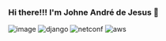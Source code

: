 ### Hi there!!! I'm Johne André de Jesus 👋

<!--
**johneandredejesus/johneandredejesus** is a ✨ _special_ ✨ repository because its `README.md` (this file) appears on your GitHub profile.

Here are some ideas to get you started:

- 🔭 I’m currently working on ...
- 🌱 I’m currently learning ...
- 👯 I’m looking to collaborate on ...
- 🤔 I’m looking for help with ...
- 💬 Ask me about ...
- 📫 How to reach me: ...
- 😄 Pronouns: ...
- ⚡ Fun fact: ...
-->

![image](https://camo.githubusercontent.com/edbf0a154fb266da96cd1b5379eec350cff7ef072ba42ee003c713c321cb0ba8/68747470733a2f2f7777772e707974686f6e2e6f72672f7374617469632f696d672f707974686f6e2d6c6f676f2e706e67)
![django](https://user-images.githubusercontent.com/53568510/122808007-a7ff6680-d2a2-11eb-9188-338fad480433.png)
![netconf](https://user-images.githubusercontent.com/53568510/122809769-ea29a780-d2a4-11eb-9645-7cd42e33ef75.jpeg)
![aws](https://user-images.githubusercontent.com/53568510/122808188-ebf26b80-d2a2-11eb-8951-9b4608711d80.png)



